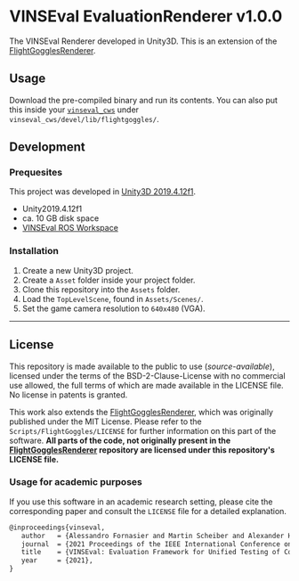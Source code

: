 # VINSEval EvaluationRenderer v1.0.0
The VINSEval Renderer developed in Unity3D. This is an extension of the [FlightGogglesRenderer](https://github.com/mit-fast/FlightGogglesRenderer).

## Usage
Download the pre-compiled binary and run its contents. You can also put this inside your [`vinseval_cws`](https://github.com/aau-cns/vins_eval) under `vinseval_cws/devel/lib/flightgoggles/`.

## Development

### Prequesites
This project was developed in [Unity3D 2019.4.12f1](https://unity3d.com/unity/qa/lts-releases).

- Unity2019.4.12f1
- ca. 10 GB disk space
- [VINSEval ROS Workspace](https://github.com/aau-cns/vins_eval)

### Installation

1. Create a new Unity3D project.
1. Create a `Asset` folder inside your project folder.
1. Clone this repository into the `Assets` folder.
1. Load the `TopLevelScene`, found in `Assets/Scenes/`.
1. Set the game camera resolution to `640x480` (VGA).

---

## License
This repository is made available to the public to use (_source-available_),
licensed under the terms of the BSD-2-Clause-License with no commercial use allowed, the full terms of which are made available in the LICENSE file. No license in patents is granted.

This work also extends the [FlightGogglesRenderer](https://github.com/mit-fast/FlightGogglesRenderer), which was originally published under the MIT License.
Please refer to the `Scripts/FlightGoggles/LICENSE` for further information on this part of the software.
**All parts of the code, not originally present in the [FlightGogglesRenderer](https://github.com/mit-fast/FlightGogglesRenderer) repository are licensed under this repository's LICENSE file.**

### Usage for academic purposes
If you use this software in an academic research setting, please cite the
corresponding paper and consult the `LICENSE` file for a detailed explanation.

```latex
@inproceedings{vinseval,
   author   = {Alessandro Fornasier and Martin Scheiber and Alexander Hardt-Stremayr and Roland Jung and Stephan Weiss},
   journal  = {2021 Proceedings of the IEEE International Conference on Robotics and Automation (ICRA21 - accepted)},
   title    = {VINSEval: Evaluation Framework for Unified Testing of Consistency and Robustness of Visual-Inertial Navigation System Algorithms},
   year     = {2021},
}
```
